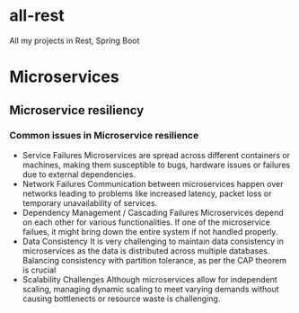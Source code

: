 # all-rest
All my projects in Rest, Spring Boot

# Microservices
## Microservice resiliency
### Common issues in Microservice resilience
- Service Failures
  Microservices are spread across different containers or machines, making them susceptible to bugs, hardware issues or failures due to external dependencies.
- Network Failures
  Communication between microservices happen over networks leading to problems like increased latency, packet loss or temporary unavailability of services. 
- Dependency Management / Cascading Failures
  Microservices depend on each other for various functionalities. If one of the microservice failues, it might bring down the entire system if not handled properly. 
- Data Consistency
  It is very challenging to maintain data consistency in microservices as the data is distributed across multiple databases. Balancing consistency with partition tolerance, as per the CAP theorem is crucial
- Scalability Challenges
  Although microservices allow for independent scaling, managing dynamic scaling to meet varying demands without causing bottlenects or resource waste is challenging. 
  
  

